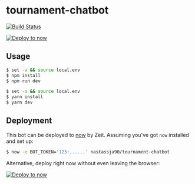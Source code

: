 # tournament-chatbot

[![Build Status](https://travis-ci.org/nastassja90/tournament-chatbot.svg?branch=master)](https://travis-ci.org/nastassja90/tournament-chatbot)

[![Deploy to now](https://deploy.now.sh/static/button.svg)](https://deploy.now.sh/?repo=https://github.com/nastassja90/tournament-chatbot)

## Usage

```sh
$ set -a && source local.env
$ npm install
$ npm run dev
```

```sh
$ set -a && source local.env
$ yarn install
$ yarn dev
```

## Deployment

This bot can be deployed to [now](https://zeit.co/now) by Zeit.
Assuming you've got `now` installed and set up:

```sh
$ now -e BOT_TOKEN='123:......' nastassja90/tournament-chatbot
```

Alternative, deploy right now without even leaving the browser:

[![Deploy to now](https://deploy.now.sh/static/button.svg)](https://deploy.now.sh/?repo=https://github.com/nastassja90/tournament-chatbot)
